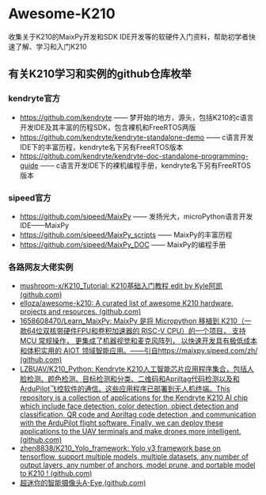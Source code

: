 # Awesome-K210
收集关于K210的MaixPy开发和SDK IDE开发等的软硬件入门资料，帮助初学者快速了解、学习和入门K210

## 有关K210学习和实例的github仓库枚举

### kendryte官方

-   https://github.com/kendryte —— 梦开始的地方，源头，包括K210的c语言开发IDE及其丰富的历程SDK，包含裸机和FreeRTOS两版
-   https://github.com/kendryte/kendryte-standalone-demo —— c语言开发IDE下的丰富历程，kendryte名下另有FreeRTOS版本
-   https://github.com/kendryte/kendryte-doc-standalone-programming-guide —— c语言开发IDE下的裸机编程手册，kendryte名下另有FreeRTOS版本

### sipeed官方

-   https://github.com/sipeed/MaixPy —— 发扬光大，microPython语言开发IDE——MaixPy
-   https://github.com/sipeed/MaixPy_scripts —— MaixPy的丰富历程
-   https://github.com/sipeed/MaixPy_DOC —— MaixPy的编程手册

### 各路网友大佬实例

-   [mushroom-x/K210_Tutorial: K210基础入门教程 edit by Kyle阿凯 (github.com)](https://github.com/mushroom-x/K210_Tutorial)
-   [elloza/awesome-k210: A curated list of awesome K210 hardware, projects and resources. (github.com)](https://github.com/elloza/awesome-k210)
-   [1658608470/Learn_MaixPy: MaixPy 是将 Micropython 移植到 K210（一款64位双核带硬件FPU和卷积加速器的 RISC-V CPU）的一个项目， 支持 MCU 常规操作， 更集成了机器视觉和麦克风阵列， 以快速开发具有极低成本和体积实用的 AIOT 领域智能应用。——引自https://maixpy.sipeed.com/zh/ (github.com)](https://github.com/1658608470/Learn_MaixPy)
-   [LZBUAV/K210_Python: Kendryte K210人工智能芯片应用程序集合，包括人脸检测、颜色检测、目标检测和分类、二维码和Apriltag代码检测以及和ArduPilot飞控软件的通信。这些应用程序已部署到无人机终端。This repository is a collection of applications for the Kendryte K210 AI chip which include face detection, color detection, object detection and classification, QR code and Apriltag code detection ,and communication with the ArduPilot flight software. Finally, we can deploy these applications to the UAV terminals and make drones more intelligent. (github.com)](https://github.com/LZBUAV/K210_Python)
-   [zhen8838/K210_Yolo_framework: Yolo v3 framework base on tensorflow, support multiple models, multiple datasets, any number of output layers, any number of anchors, model prune, and portable model to K210 ! (github.com)](https://github.com/zhen8838/K210_Yolo_framework)
-   [超迷你的智能摄像头A-Eye,(github.com)](https://github.com/peng-zhihui/A-Eye)

